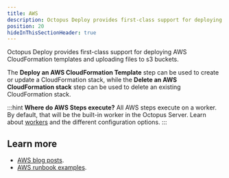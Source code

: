 ```yaml
---
title: AWS
description: Octopus Deploy provides first-class support for deploying AWS CloudFormation templates.
position: 20
hideInThisSectionHeader: true
---
```


Octopus Deploy provides first-class support for deploying AWS CloudFormation templates and uploading files to s3 buckets.

The **Deploy an AWS CloudFormation Template** step can be used to create or update a CloudFormation stack, while the **Delete an AWS CloudFormation stack** step can be used to delete an existing CloudFormation stack.

:::hint
**Where do AWS Steps execute?**
All AWS steps execute on a worker.  By default, that will be the built-in worker in the Octopus Server. Learn about [workers](/docs/infrastructure/workers/index.md) and the different configuration options.
:::

## Learn more

- [AWS blog posts](https://octopus.com/blog/tag/aws).
- [AWS runbook examples](/docs/runbooks/runbook-examples/aws/index.md).